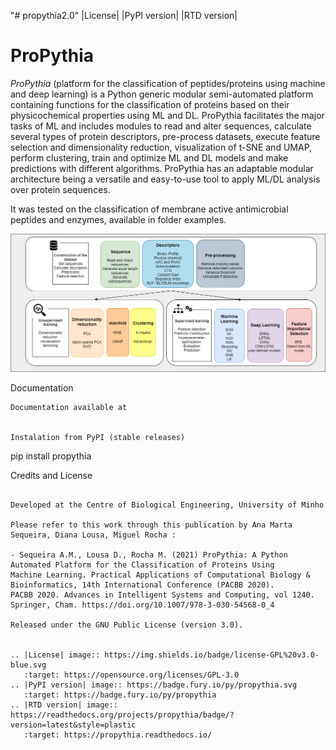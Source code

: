 "# propythia2.0"
|License| |PyPI version| |RTD version|

ProPythia
============

*ProPythia* (platform for the classification of peptides/proteins using machine and deep learning) is a Python generic modular
semi-automated platform containing functions for the classification of proteins based on their physicochemical properties
using ML and DL. ProPythia facilitates the major tasks of ML and includes modules to read and alter sequences, calculate several
types of protein descriptors, pre-process datasets, execute feature selection and dimensionality reduction, visualization
of t-SNE and UMAP, perform clustering, train and optimize ML and DL models and make predictions with different algorithms.
ProPythia has an adaptable modular architecture being a versatile and easy-to-use tool to apply ML/DL analysis over protein
sequences.

It was tested on the classification of membrane active antimicrobial peptides and enzymes, available in folder examples.

![plot](docs/plot.png)

Documentation
~~~~~~~~~~~~~
Documentation available at


Instalation from PyPI (stable releases)
~~~~~~~~~~~~~~~~~~~~~~~~~~~~~~~~~~~~~~~

pip install propythia


Credits and License
~~~~~~~~~~~~~~~~~~~

Developed at the Centre of Biological Engineering, University of Minho

Please refer to this work through this publication by Ana Marta Sequeira, Diana Lousa, Miguel Rocha :

- Sequeira A.M., Lousa D., Rocha M. (2021) ProPythia: A Python Automated Platform for the Classification of Proteins Using
Machine Learning. Practical Applications of Computational Biology & Bioinformatics, 14th International Conference (PACBB 2020).
PACBB 2020. Advances in Intelligent Systems and Computing, vol 1240. Springer, Cham. https://doi.org/10.1007/978-3-030-54568-0_4

Released under the GNU Public License (version 3.0).


.. |License| image:: https://img.shields.io/badge/license-GPL%20v3.0-blue.svg
   :target: https://opensource.org/licenses/GPL-3.0
.. |PyPI version| image:: https://badge.fury.io/py/propythia.svg
   :target: https://badge.fury.io/py/propythia
.. |RTD version| image:: https://readthedocs.org/projects/propythia/badge/?version=latest&style=plastic
   :target: https://propythia.readthedocs.io/
